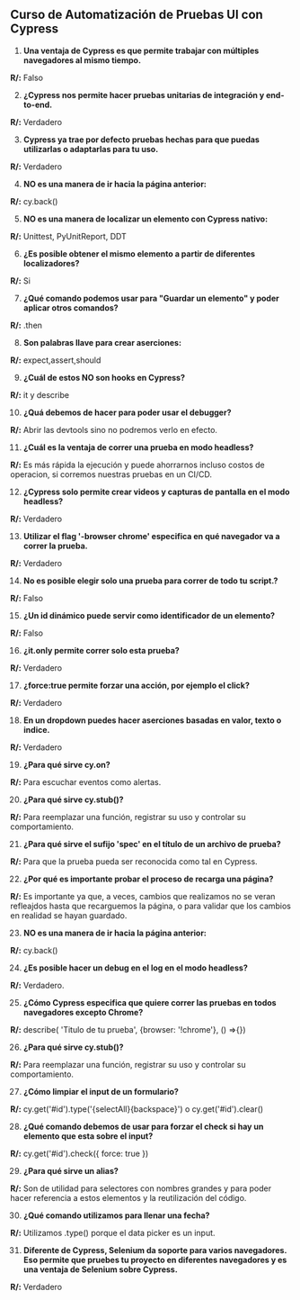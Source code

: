 ## Curso de Automatización de Pruebas UI con Cypress

1. **Una ventaja de Cypress es que permite trabajar con múltiples navegadores al mismo tiempo.**

**R/:** Falso

2. **¿Cypress nos permite hacer pruebas unitarias de integración y end-to-end.**

**R/:** Verdadero

3. **Cypress ya trae por defecto pruebas hechas para que puedas utilizarlas o adaptarlas para tu uso.**

**R/:** Verdadero

4. **NO es una manera de ir hacia la página anterior:**

**R/:** cy.back()

5. **NO es una manera de localizar un elemento con Cypress nativo:**

**R/:** Unittest, PyUnitReport, DDT

6. **¿Es posible obtener el mismo elemento a partir de diferentes localizadores?**

**R/:** Si

7. **¿Qué comando podemos usar para "Guardar un elemento" y poder aplicar otros comandos?**

**R/:** .then

8. **Son palabras llave para crear aserciones:**

**R/:** expect,assert,should

9. **¿Cuál de estos NO son hooks en Cypress?**

**R/:** it y describe

10. **¿Quá debemos de hacer para poder usar el debugger?**

**R/:** Abrir las devtools sino no podremos verlo en efecto.

11. **¿Cuál es la ventaja de correr una prueba en modo headless?**

**R/:** Es más rápida la ejecución y puede ahorrarnos incluso costos de operacion, si corremos nuestras pruebas en un CI/CD.

12. **¿Cypress solo permite crear videos y capturas de pantalla en el modo headless?**

**R/:** Verdadero

13. **Utilizar el flag '-browser chrome' especifica en qué navegador va a correr la prueba.**

**R/:** Verdadero

14. **No es posible elegir solo una prueba para correr de todo tu script.?**

**R/:** Falso

15. **¿Un id dinámico puede servir como identificador de un elemento?**

**R/:** Falso

16. **¿it.only permite correr solo esta prueba?**

**R/:** Verdadero

17. **¿force:true permite forzar una acción, por ejemplo el click?**

**R/:** Verdadero

18. **En un dropdown puedes hacer aserciones basadas en valor, texto o indice.**

**R/:** Verdadero

19. **¿Para qué sirve cy.on?**

**R/:** Para escuchar eventos como alertas.

20. **¿Para qué sirve cy.stub()?**

**R/:** Para reemplazar una función, registrar su uso y controlar su comportamiento.

21. **¿Para qué sirve el sufijo 'spec' en el título de un archivo de prueba?**

**R/:** Para que la prueba pueda ser reconocida como tal en Cypress.

22. **¿Por qué es importante probar el proceso de recarga una página?**

**R/:** Es importante ya que, a veces, cambios que realizamos no se veran refleajdos hasta que recarguemos la página, o para validar que los cambios en realidad se hayan guardado.

23. **NO es una manera de ir hacia la página anterior:**

**R/:** cy.back()

24. **¿Es posible hacer un debug en el log en el modo headless?**

**R/:** Verdadero.

25. **¿Cómo Cypress especifica que quiere correr las pruebas en todos navegadores excepto Chrome?**

**R/:** describe( 'Titulo de tu prueba', {browser: '!chrome'}, () =>{})

26. **¿Para qué sirve cy.stub()?**

**R/:** Para reemplazar una función, registrar su uso y controlar su comportamiento.

27. **¿Cómo limpiar el input de un formulario?**

**R/:** cy.get('#id').type('{selectAll}{backspace}') o cy.get('#id').clear()

28. **¿Qué comando debemos de usar para forzar el check si hay un elemento que esta sobre el input?**

**R/:** cy.get('#id').check({ force: true })

29. **¿Para qué sirve un alias?**

**R/:** Son de utilidad para selectores con nombres grandes y para poder hacer referencia a estos elementos y la reutilización del código.

30. **¿Qué comando utilizamos para llenar una fecha?**

**R/:** Utilizamos .type() porque el data picker es un input.

31. **Diferente de Cypress, Selenium da soporte para varios navegadores. Eso permite que pruebes tu proyecto en diferentes navegadores y es una ventaja de Selenium sobre Cypress.**

**R/:** Verdadero
